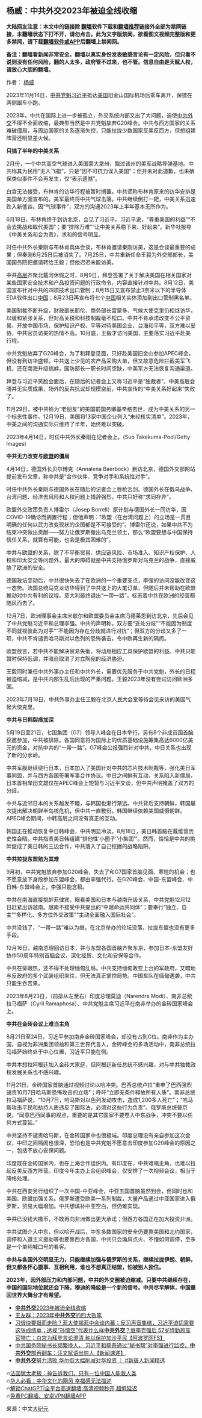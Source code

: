  <!-- 面包屑导航 --> <h2>杨威：中共外交2023年被迫全线收缩</h2> <p class="notice"><b>大陆网友注意：本文中的链接除 <a href="https://github.com/bannedbook/fanqiang" >翻墙</a>软件下载和<a href="https://github.com/killgcd/justmysocks/blob/master/README.md">翻墙推荐</a>链接外全部为禁网链接，未翻墙状态下打不开，请勿点击。此为文字版禁闻，欲看图文视频完整版和更多禁闻，请下载<a href="https://github.com/bannedbook/fanqiang">翻墙软件或APP</a>后翻墙上禁闻网。</p><p>备注：翻墙看新闻非常安全，翻墙以真实身份发表敏感言论有一定风险，但只看不说则没有任何风险，翻的人太多，政府管不过来，也不管。信息自由是天赋人权，请放心大胆的翻墙。</b></p>  <div class="entry"> <p>作者： <a href="https://www.bannedbook.org/bnews/tag/%e6%9d%a8%e5%a8%81/" class="st_tag internal_tag" rel="tag" title="标签 杨威 下的日志">杨威</a></p> <p id="conimg">2023年11月14日，<a href="https://www.bannedbook.org/bnews/tag/%e4%b8%ad%e5%85%b1/" class="st_tag internal_tag" rel="tag" title="标签 中共 下的日志">中共</a><a href="https://www.bannedbook.org/bnews/tag/%E5%85%9A%E9%AD%81/" class="st_tag internal_tag" rel="tag" title="标签 党魁 下的日志">党魁</a><a href="https://www.bannedbook.org/bnews/tag/%e4%b9%a0%e8%bf%91%e5%b9%b3/" class="st_tag internal_tag" rel="tag" title="标签 习近平 下的日志">习近平</a>抵达<a href="https://www.bannedbook.org/bnews/tag/%e7%be%8e%e5%9b%bd/" class="st_tag internal_tag" rel="tag" title="标签 美国 下的日志">美国</a>旧金山国际机场后乘车离开，保镖在两侧跟车小跑。</p> <p>2023年，中共在国际上进一步被孤立，外交系统内部又出了大问题，迫使<a href="https://www.bannedbook.org/bnews/tag/%E4%B8%AD%E5%85%B1%E5%A4%96%E4%BA%A4/" class="st_tag internal_tag" rel="tag" title="标签 中共外交 下的日志">中共外交</a>不得不全面收缩，最典型当然是中共党魁放弃G20峰会。中共与西方国家的关系难破僵局，与周边国家的关系逐渐失控，只能拉拢少数国家反美反西方，但想组建阵营还明显差火候。</p> <p><strong>只搞了半年的中美关系</strong></p> <p>2月份，一个中共高空气球进入美国蒙大拿州，飘过该州的美军战略导弹基地。中共称其为民用“无人飞艇”，只是“因不可抗力误入美国”；但并未对此道歉，也未确保类似事件不会再发生，仅“表示遗憾”。</p> <p>白宫无法接受，布林肯的访华行程被暂时搁置。中共谎称布林肯原来的访华安排是美国单方面宣布的。美军最终将中共气球击落。中共继续倒打一耙，中美关系迅速跌入新低谷。因“气球事件”，双方的沟通2023年上半年基本无所作为。</p> <p>6月18日，布林肯终于到访北京，会见了习近平。习近平说，“尊重美国的利益”“不会去挑战和取代美国”；要“排除万难”“让中美关系稳下来、好起来”。新华社报导《中美关系和合为贵》，求和的信号明显。</p> <p>时任中共外长秦刚与布林肯具体会谈，布林肯邀请秦刚访美，这是会谈最重要的成果；但秦刚6月25日后被消失了。7月25日，中共重新任命王毅为外交部部长，美国国务院把邀请转给王毅；但他迟迟未能访美。</p> <p>中共<span class='wp_keywordlink_affiliate'><a href="https://www.bannedbook.org/bnews/ccpdope/" title="中共高层内幕" target="_blank">高层</a></span>齐聚北戴河休假之时，8月9日，拜登签署了关于解决美国在相关国家对某些国家安全技术和产品投资问题的行政命令，内容直接针对中共。8月12日，美国宣布针对中共的四项技术出口管制；8月15日又宣布禁止3奈米以下的半导体EDA软件出口<span class='wp_keywordlink_affiliate'><a href="https://www.bannedbook.org/" title="中国" target="_blank">中国</a></span>；8月23日再宣布将七个<a href="https://www.bannedbook.org/bnews/tag/%E4%B8%AD%E5%9B%BD/" class="st_tag internal_tag" rel="tag" title="标签 中国 下的日志">中国</a>相关实体添加到出口管制黑名单。</p> <p>美国制裁不断升级，财政部长耶伦、商务部长雷蒙多、气候大使克里仍相继访华，以缓和紧张关系，但对高关税和科技制裁毫不松口。中共不肯承诺改变不公平贸易、开放中国市场、保护知识产权、平等对待美国企业、台海和平等，双方难以妥协，中共官员访美的热情不高。10月底，王毅才访问美国，主要落实习近平赴美行程。</p> <p>中共党魁放弃了G20峰会，为了和拜登见面，只好赴美国旧金山参加APEC峰会，但没有到访华盛顿。中共送上少见的农产品采购大单，但又故意危险拦截美军飞机，还在南海升级挑衅，国防部长一职长时间空缺，中美军方无法恢复沟通渠道。</p> <p>拜登与习近平笑脸会面后，在随后的记者会上又称习近平是“独裁者”。中美高层会晤并无实质成果，场外的反共抗议却规模空前，中共宣传的“中美关系好起来”失败了。</p> <p>11月29日，被中共称为“老朋友”的美国前国务卿基辛格去世，成为中美关系的另一个标志性事件。12月19日，美国将13家中国企业列入“未经核实清单”。2023年，中美之间的沟通实际只维持了半年，始终难以突破。</p> <p>2023年4月14日，时任中共外长秦刚在记者会上。(Suo Takekuma-Pool/Getty Images)</p> <p><strong>中共无力改变与<a href="https://www.bannedbook.org/bnews/tag/%e6%ac%a7%e7%9b%9f/" class="st_tag internal_tag" rel="tag" title="标签 欧盟 下的日志">欧盟</a>的僵局</strong></p> <p>4月14日，德国外长贝尔博克（Annalena Baerbock）到访北京，德国外交部网站提前发布文章，称中共是“合作伙伴、竞争对手和系统性对手”。</p> <p>时任中共外长秦刚与德国外长在随后的记者会上唇枪舌剑。德国外长在俄乌战争、台湾问题、经济去风险和人权问题上措辞强烈，中共只好称“求同存异”。</p> <p>欧盟外交政策负责人博雷尔（Josep Borrell）原计划与德国外长一同访华，因COVID-19确诊而搁置行程；但他声明：“欧盟（在台湾问题上）的立场是一贯且明确的任何以武力改变现状的企图都是不可接受的”。博雷尔还说，如果中共不为结束冲突做出贡献——努力让俄罗斯撤出乌克兰领土，那么“欧盟要想与中国保持信任关系，就算有可能，也会是极其困难的”。</p> <p>中共与欧盟的关系，除了不平衡贸易、供应链风险、市场准入、知识产权保护、人权和印太安全等问题外，最大的障碍就是中共支持俄罗斯对乌克兰的战争，直接威胁了欧洲的安全。</p> <p>德国政坛变动后，中共很快失去了在欧洲的一个重要支点，李强的访问没能改变这一态势。法国总统马克龙访华得到了中共送上的大笔订单，但随后并未帮助在欧盟推动对中共有利的议程。意大利最终退出“一带一路”，标志着中共在欧洲的经营都随风而去了。</p> <p>12月7日，欧洲理事会主席米歇尔和欧盟委员会主席冯德莱恩到访北京，先后会见了中共党魁习近平和总理李强。中共的声明称，双方要“妥处分歧”“不能因为制度不同就视彼此为对手”“不能因为存在分歧就进行对抗”；但双方的分歧又多了一项，中共不肯谴责哈马斯对以色列的恐怖袭击，令中欧再生新的隔阂。</p> <p>欧盟放言，若中共不能解决贸易失衡，将动用相应工具保护欧盟的利益。中共只能暂时保持低调，并暗自取消了对立陶宛的经济胁迫。</p> <p>王毅同时兼任中共外事办主任和中共外长，需要优先服务于中共党魁，外长的日程被迫缩减，是中共内部生乱后出现的严重问题。王毅2023年没有尝试访问欧洲多国。</p> <p>2023年7月18日，中共外事办主任王毅在北京人民大会堂等待会见来访的美国气候大使克里。</p>  <p><strong>中共与日韩裂痕加深</strong></p> <p>5月19日至21日，七国集团（G7）领导人峰会在日本举行，另有8个非成员国首脑获邀参加，中共被排除。各国同意将为国际上的优质基础设施筹集高达6000亿美元的资金，对抗中共的“一带一路”。G7峰会公报强烈针对中共，中日关系也出现了新的分水岭。</p> <p>中共军舰继续绕行日本，日本加入了美国针对中共的芯片技术制裁等，强化美日军事同盟，并与西方各国签署军事合作协议。中日之间鲜有互动，关系陷入新僵局，日本首相岸田文雄仅在APEC峰会上短暂与习近平交谈，但中共声明掩盖了双方的分歧。</p> <p>中共与近邻日本的关系越发不睦，与韩国也渐行渐远。中共背后支持朝鲜，韩国屡次提出解决朝鲜半岛核危机，但中共一直敷衍。韩国继续依赖美国威慑朝鲜。APEC峰会期间，中韩高层之间没有真正的互动。</p> <p>韩国正在推动恢复中日韩峰会，中共明显冷淡。8月18日，美日韩首脑在戴维营历史性会晤。中共指责美日韩组建“排他性‘小圈子’‘小集团’”。然而，恰恰是中共的挑衅促成了美日韩的三边合作，中共落入了自己挖掘的战略陷阱。</p> <p><strong>中共拉拢东盟勉为其难</strong></p> <p>9月初，中共党魁放弃参加G20峰会，失去了和G7国家首脑见面、寒暄的机会；也不愿意放下身段参加东盟峰会，都由李强代行。在G20峰会、中国-东盟峰会、中日韩-东盟峰会上，李强只能念稿。</p> <p>中共在南海直接挑衅菲律宾，眼看美国和日本与越南升级关系，中共党魁12月12日赶紧出访越南。越南不接受中共提出的“中越命运共同体”；要奉行“独立、自主”“多样化、多方位外交政策”“主动全面融入国际社会”。</p> <p>中共没钱了，“一带一路”难以为继，在北京举办的论坛没落，拉拢东盟也没有更多手段。</p> <p>12月16日，越南总理回访日本，并与东盟各国首脑齐聚东京，参加日本-东盟友好协作50周年特别首脑会议，深化经贸、文化和安保等合作。</p> <p>中共在旁眼热，还不得不处理缅甸乱局。中共支持缅甸政变上台的军政府，又暗地与反政府的多个武装组织来往，但无法真正掌控局势。中国车队在缅甸遇袭，中共只能生吞苦果。</p> <p>2023年8月23日，（前排从左至右）印度总理莫迪（Narendra Modi）、南非总统拉马福萨（Cyril Ramaphosa）、中共党魁主席习近平在南非举办的金砖国家峰会上。</p>  <p><strong>中共在金砖会议上难当主角</strong></p> <p>8月21日至24日，习近平参加南非金砖国家峰会，却没有占到C位。南非作为主办国，自视为非洲集团领袖和第三世界代言人，金砖峰会的多场活动中，南非总统拉马福萨始终处于中心位置，习近平只能在侧。</p> <p>中共本想拉阿根廷加入金砖大家庭，但阿根廷新任总统不感兴趣，对与中共独裁政权发展关系也不感兴趣。</p> <p>11月21日，金砖国家首脑通过视频讨论以哈冲突。巴西总统卢拉“重申了巴西强烈谴责10月7日哈马斯恐怖攻击的立场”；呼吁“立即无条件释放所有人质”。南非总统拉马福萨说，“10月7日，哈马斯对以色列发动攻击，造成1,200多人死亡”；“哈马斯攻击平民和劫持人质违反了国际法，必须对这些行为负责”。俄罗斯总统普京说，“同意巴西同事的观点，重要的是其它国家不要卷入中东战争，冲突不要以任何方式蔓延。”</p> <p>中共坚持不谴责哈马斯，在金砖国家中也很极端。印度总理没有亲自参加这次会议，中印之间隔阂也很深，恐怕也是中共党魁不愿意去印度参加G20峰会的原因之一，包括不放心安保问题。</p> <p>印度既在金砖国家内，也在上海合作组织内。有印度在，中共难唱主角，也难以拉起反美反西方阵营。印度今年主办上合组织峰会，仅安排了一次视频会议，相当于降格处理。</p> <p>中共在西安另行组织了一次中国-中亚峰会，中亚五国首脑虽然到会，但同时也和美国、欧盟加强关系。俄罗斯遭受欧美一系列制裁，大量产品通过中亚国家进入俄罗斯，贸易大幅增加。中共想填补中亚空白，但仍难实现。</p> <p>中共已没钱大撒币，不敢再向非洲做出更大承诺；但西方各国正在加大投资非洲。</p> <p>中共试图介入中东，但以哈开战后，中东多数国家的安全仍要靠美国和北约国家，调停和人道主义援助等也要靠西方各国，中共只会煽风点火、不懂如何调停，至多是一个单纯喊口号的看客。</p> <p><strong>中共与各国外交明显无力，只能继续加强与俄罗斯的关系，继续拉拢伊朗、朝鲜，但又都各怀心腹事、互相利用，谁也不想真正结盟，怕被别人拴住。</strong></p> <p><strong>2023年，因外部压力和内部问题，中共的外交圈被迫缩减。只要中共继续存在，中国的国际地位就还会下降，穆迪的降级是一个新的信号。中共尽早解体，中国重回世界大舞台才有希望。</strong></p> <!--<div id="taboola-mid-1"></div>--><ul class='op-related-articles' title='相关阅读'> <li><a href='https://www.bannedbook.org/bnews/ccpdope/20231221/1976860.html' target='_blank'><b>中共外交</b>2023年被迫全线收缩</a></li> <li><a href='https://www.bannedbook.org/bnews/comments/20231220/1976408.html' target='_blank'>王友群：2023年<b>中共外交</b>的四大败笔</a></li> <li><a href='https://www.bannedbook.org/bnews/bannedvideo/20231215/1974324.html' target='_blank'>习很快要铤而走险？菲大使揭菲中会谈内幕；反习声音集结，习近平迫切需要这张成绩单；透视“孙悟空”代表什么样<b>中共外交</b>？继李克强后 57岁特勤局高官猝亡；白宫为拜登言论澄清 称以保护加沙平民【阿波罗网FS】</a></li> <li><a href='https://www.bannedbook.org/bnews/bannedvideo/20231209/1971905.html' target='_blank'>中共国务院秘书长频繁换人， 习近平和蔡奇通过“秘书帮”对李强进行监控，<b>中共外交</b>部再翻车：汪文斌语出惊人【新闻速递】</a></li> <li><a href='https://www.bannedbook.org/bnews/bannedvideo/20231208/1971267.html' target='_blank'><b>中共外交</b>努力溃败 华尔街大幅削减对华投资 ｜ #新唐人新闻精选</a></li> </ul> <p class="texttj"> 🔥<a href="https://www.bannedbook.org/bnews/ssgc/20230219/1850782.html" target="_blank">法国犹太老板：神告诉我们，只有一位中国人能救人类</a><br/> 🔥<a href="https://www.bannedbook.org/bnews/comments/20220220/1694796.html" target="_blank">华人必看：中华文化的飓风 幸福感无法描述</a><br/> 🔥<a href="https://github.com/bannedbook/fanqiang/wiki/V2ray%E6%9C%BA%E5%9C%BA" target="_blank">解锁ChatGPT|全平台高速翻墙:高清视频秒开,超低延迟</a><br/> 🔥<a href="https://github.com/bannedbook/fanqiang/wiki/%E7%A6%81%E9%97%BB%E7%BD%91%E5%AE%89%E5%8D%93%E7%BF%BB%E5%A2%99%E6%96%B0%E9%97%BBAPP" target="_blank">免费PC翻墙、安卓VPN翻墙APP</a><br/> </p> <p class="src-info">来源：中文<span class='wp_keywordlink_affiliate'><a href="http://www.epochtimes.com/" title="大纪元" target="_blank">大纪元</a></span> </p><a name='sharetosocial'></a> <div style="margin-bottom:5px;padding-bottom:5px;clear:both"> <div id="archive-pix-1" class="banner-ads"> <!-- AuctionX Display platform tag START --> <div id="27602x728x90x621x_ADSLOT1" clicktrack="%%CLICK_URL_ESC%%"></div>  <!-- AuctionX Display platform tag END --> </div> <div id="archive-pix-2" class="banner-ads"> <!-- AuctionX Display platform tag START --> <div id="27556x300x250x621x_ADSLOT1" clicktrack="%%CLICK_URL_ESC%%" style="margin:0 auto;text-align:center"></div>  <!-- AuctionX Display platform tag END --> </div> </div>  <div id="archive-pix-1" class="banner-ads"> <!-- AuctionX Display platform tag START --> <div id="27603x728x90x621x_ADSLOT1" clicktrack="%%CLICK_URL_ESC%%"></div>  <!-- AuctionX Display platform tag END --> </div> </div><!--END ENTRY--> 